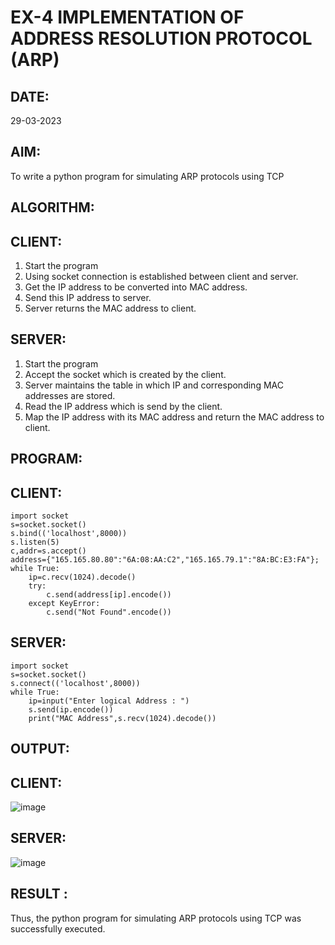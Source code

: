 # EX-4 IMPLEMENTATION OF ADDRESS RESOLUTION PROTOCOL (ARP)
## DATE:
29-03-2023
## AIM:
To write a python program for simulating ARP protocols using TCP

## ALGORITHM:
## CLIENT:
1. Start the program
2. Using socket connection is established between client and server.
3. Get the IP address to be converted into MAC address.
4. Send this IP address to server.
5. Server returns the MAC address to client.

## SERVER:
1. Start the program
2. Accept the socket which is created by the client.
3. Server maintains the table in which IP and corresponding MAC addresses are stored.
4. Read the IP address which is send by the client.
5. Map the IP address with its MAC address and return the MAC address to client.

## PROGRAM:
## CLIENT:
```
import socket
s=socket.socket()
s.bind(('localhost',8000))
s.listen(5)
c,addr=s.accept()
address={"165.165.80.80":"6A:08:AA:C2","165.165.79.1":"8A:BC:E3:FA"};
while True:
    ip=c.recv(1024).decode()
    try:
        c.send(address[ip].encode())
    except KeyError:
        c.send("Not Found".encode())
```
## SERVER:
```
import socket
s=socket.socket()
s.connect(('localhost',8000))
while True:
    ip=input("Enter logical Address : ")
    s.send(ip.encode())
    print("MAC Address",s.recv(1024).decode())
```
## OUTPUT:
## CLIENT:
![image](https://github.com/subalakshmivenkat/EX-4/assets/119393477/0c378d28-eaad-451a-9483-5f9885d83f0f)

## SERVER:
![image](https://github.com/subalakshmivenkat/EX-4/assets/119393477/ff097d60-c9be-45b4-a7b7-a7ae020942b5)

## RESULT :
Thus, the python program for simulating ARP protocols using TCP was successfully executed.

